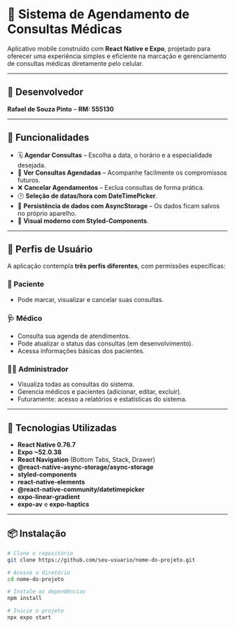 # 🏥 Sistema de Agendamento de Consultas Médicas

Aplicativo mobile construído com **React Native e Expo**, projetado para oferecer uma experiência simples e eficiente na marcação e gerenciamento de consultas médicas diretamente pelo celular.

---

## 👤 Desenvolvedor

**Rafael de Souza Pinto** – **RM: 555130**

---

## 📲 Funcionalidades

- 🗓️ **Agendar Consultas** – Escolha a data, o horário e a especialidade desejada.
- 📃 **Ver Consultas Agendadas** – Acompanhe facilmente os compromissos futuros.
- ❌ **Cancelar Agendamentos** – Exclua consultas de forma prática.
- 🕒 **Seleção de datas/hora com DateTimePicker**.
- 💾 **Persistência de dados com AsyncStorage** – Os dados ficam salvos no próprio aparelho.
- 💅 **Visual moderno com Styled-Components**.

---

## 👥 Perfis de Usuário

A aplicação contempla **três perfis diferentes**, com permissões específicas:

### 👤 Paciente
- Pode marcar, visualizar e cancelar suas consultas.

### 🩺 Médico
- Consulta sua agenda de atendimentos.
- Pode atualizar o status das consultas (em desenvolvimento).
- Acessa informações básicas dos pacientes.

### 🧑‍💼 Administrador
- Visualiza todas as consultas do sistema.
- Gerencia médicos e pacientes (adicionar, editar, excluir).
- Futuramente: acesso a relatórios e estatísticas do sistema.

---

## 🧰 Tecnologias Utilizadas

- **React Native 0.76.7**
- **Expo ~52.0.38**
- **React Navigation** (Bottom Tabs, Stack, Drawer)
- **@react-native-async-storage/async-storage**
- **styled-components**
- **react-native-elements**
- **@react-native-community/datetimepicker**
- **expo-linear-gradient**
- **expo-av** e **expo-haptics**

---

## 📦 Instalação

```bash
# Clone o repositório
git clone https://github.com/seu-usuario/nome-do-projeto.git

# Acesse o diretório
cd nome-do-projeto

# Instale as dependências
npm install

# Inicie o projeto
npx expo start
